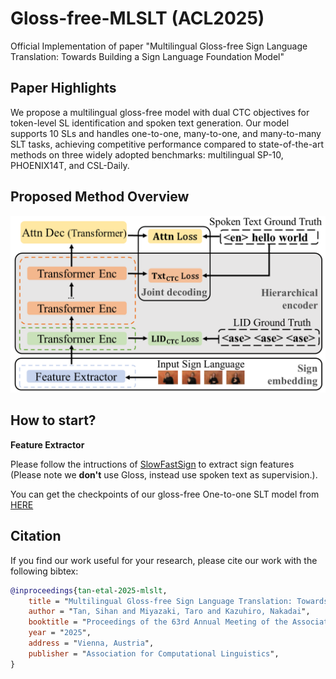 # Gloss-free-MLSLT (ACL2025)

Official Implementation of paper "Multilingual Gloss-free Sign Language Translation:
Towards Building a Sign Language Foundation Model"

## Paper Highlights
We propose a multilingual gloss-free model with dual CTC objectives for token-level SL identification and spoken text generation. Our model supports 10 SLs and handles one-to-one, many-to-one, and many-to-many SLT tasks, achieving competitive performance compared to state-of-the-art methods on three widely adopted benchmarks: multilingual SP-10, PHOENIX14T, and CSL-Daily.

## Proposed Method Overview
![Overview](Overview.png)


## How to start?

**Feature Extractor**

Please follow the intructions of [SlowFastSign](https://github.com/kaistmm/SlowFastSign) to extract sign features (Please note we **don't** use Gloss, instead use spoken text as supervision.).

You can get the checkpoints of our gloss-free One-to-one SLT model from [HERE](https://drive.google.com/drive/folders/1vx2eNHVaZKCCqxbIxTXdcYA9q7ljSyMP?usp=sharing)



## Citation 

If you find our work useful for your research, please cite our work with the following bibtex:

```bibtex
@inproceedings{tan-etal-2025-mlslt,
    title = "Multilingual Gloss-free Sign Language Translation: Towards Building a Sign Language Foundation Model",
    author = "Tan, Sihan and Miyazaki, Taro and Kazuhiro, Nakadai",
    booktitle = "Proceedings of the 63rd Annual Meeting of the Association for Computational Linguistics (Volume 2: Short Papers)",
    year = "2025",
    address = "Vienna, Austria",
    publisher = "Association for Computational Linguistics",
}
```
